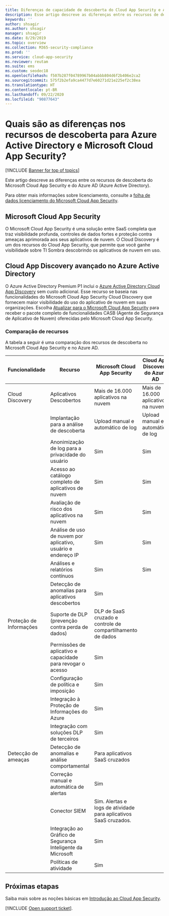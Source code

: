 ```yaml
---
title: Diferenças de capacidade de descoberta do Cloud App Security e Azure AD
description: Esse artigo descreve as diferenças entre os recursos de descoberta no Microsoft Cloud App Security e no Azure AD.
keywords: ''
author: shsagir
ms.author: shsagir
manager: shsagir
ms.date: 8/29/2019
ms.topic: overview
ms.collection: M365-security-compliance
ms.prod: ''
ms.service: cloud-app-security
ms.reviewer: reutam
ms.suite: ems
ms.custom: seodec18
ms.openlocfilehash: f507b287f04789967b04abbb804d6f2b406e2ca2
ms.sourcegitcommit: 575f2b2efa9ca4477d7e60271d21e225ef2c38ea
ms.translationtype: HT
ms.contentlocale: pt-BR
ms.lasthandoff: 09/22/2020
ms.locfileid: "90877643"
---
```

# <a name="what-are-the-differences-in-discovery-capabilities-for-azure-active-directory-and-microsoft-cloud-app-security"></a>Quais são as diferenças nos recursos de descoberta para Azure Active Directory e Microsoft Cloud App Security?

[!INCLUDE [Banner for top of topics](includes/banner.md)]

Este artigo descreve as diferenças entre os recursos de descoberta do Microsoft Cloud App Security e do Azure AD (Azure Active Directory).

Para obter mais informações sobre licenciamento, consulte a [folha de dados licenciamento do Microsoft Cloud App Security](https://aka.ms/mcaslicensing).

## <a name="microsoft-cloud-app-security"></a>Microsoft Cloud App Security

O Microsoft Cloud App Security é uma solução entre SaaS completa que traz visibilidade profunda, controles de dados fortes e proteção contra ameaças aprimorada aos seus aplicativos de nuvem. O Cloud Discovery é um dos recursos do Cloud App Security, que permite que você ganhe visibilidade sobre TI Sombra descobrindo os aplicativos de nuvem em uso.

## <a name="enhanced-cloud-app-discovery-in-azure-active-directory"></a>Cloud App Discovery avançado no Azure Active Directory

O Azure Active Directory Premium P1 inclui o [Azure Active Directory Cloud App Discovery](https://aka.ms/caddocsnew) sem custo adicional. Esse recurso se baseia nas funcionalidades do Microsoft Cloud App Security Cloud Discovery que fornecem maior visibilidade do uso do aplicativo de nuvem em suas organizações. Escolha [Atualizar para o Microsoft Cloud App Security](https://www.microsoft.com/cloud-platform/cloud-app-security) para receber o pacote completo de funcionalidades CASB (Agente de Segurança de Aplicativo de Nuvem) oferecidas pelo Microsoft Cloud App Security.

### <a name="feature-comparison"></a>Comparação de recursos

A tabela a seguir é uma comparação dos recursos de descoberta no Microsoft Cloud App Security e no Azure AD.

|Funcionalidade|Recurso|Microsoft Cloud App Security|Cloud App Discovery do Azure AD|
|----|----|----|----|
|Cloud Discovery|Aplicativos Descobertos|Mais de 16.000 aplicativos na nuvem|Mais de 16.000 aplicativos na nuvem|
||Implantação para a análise de descoberta|Upload manual e automático de log|Upload manual e automático de log|
||Anonimização de log para a privacidade do usuário|Sim|Sim|
||Acesso ao catálogo completo de aplicativos de nuvem|Sim|Sim|
||Avaliação de risco dos aplicativos na nuvem|Sim|Sim|
||Análise de uso de nuvem por aplicativo, usuário e endereço IP|Sim|Sim|
||Análises e relatórios contínuos|Sim|Sim|
||Detecção de anomalias para aplicativos descobertos|Sim||
|Proteção de Informações|Suporte de DLP (prevenção contra perda de dados)|DLP de SaaS cruzado e controle de compartilhamento de dados||
||Permissões de aplicativo e capacidade para revogar o acesso|Sim||
||Configuração de política e imposição|Sim||
||Integração à Proteção de Informações do Azure |Sim||
||Integração com soluções DLP de terceiros|Sim||
|Detecção de ameaças|Detecção de anomalias e análise comportamental|Para aplicativos SaaS cruzados||
||Correção manual e automática de alertas|Sim||
||Conector SIEM|Sim. Alertas e logs de atividade para aplicativos SaaS cruzados.||
||Integração ao Gráfico de Segurança Inteligente da Microsoft|Sim||
||Políticas de atividade|Sim||

## <a name="next-steps"></a>Próximas etapas

Saiba mais sobre as noções básicas em [Introdução ao Cloud App Security](getting-started-with-cloud-app-security.md).

[!INCLUDE [Open support ticket](includes/support.md)].
